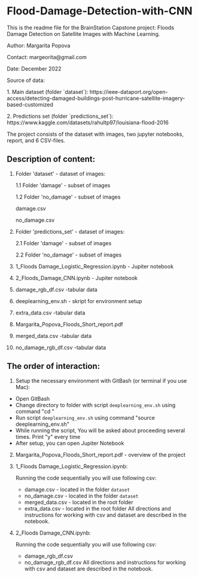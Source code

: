 # Flood-Damage-Detection-with-CNN

<p>This is the readme file for the BrainStation Capstone project: Floods Damage Detection on Satellite Images with Machine Learning.<p/>
Author: Margarita Popova<p/>
Contact: margeorita@gmail.com<p/>
Date: December 2022<p/>
<p>Source of data:<p/> 
     <p>1. Main dataset (folder `dataset`): https://ieee-dataport.org/open-access/detecting-damaged-buildings-post-hurricane-satellite-imagery-based-customized<p/>
     <p>2. Predictions set (folder `predictions_set`): https://www.kaggle.com/datasets/rahultp97/louisiana-flood-2016 <p/>            


<p>The project consists of the dataset with images, two jupyter notebooks, report, and 6 CSV-files.

## Description of content:
1. Folder 'dataset' - dataset of images:<p/>
    <p>1.1 Folder 'damage' - subset of images<p/>
    <p>1.2 Folder 'no_damage' - subset of images<p/>
    <p>damage.csv<p/>
    <p>no_damage.csv<p/>

2. Folder 'predictions_set' - dataset of images:
    <p>2.1 Folder 'damage' - subset of images<p/>
    <p>2.2 Folder 'no_damage' - subset of images<p/>

3. 1_Floods Damage_Logistic_Regression.ipynb - Jupiter notebook
4. 2_Floods_Damage_CNN.ipynb - Jupiter notebook
5. damage_rgb_df.csv -tabular data
6. deeplearning_env.sh - skript for environment setup
6. extra_data.csv -tabular data
7. Margarita_Popova_Floods_Short_report.pdf
8. merged_data.csv -tabular data
9. no_damage_rgb_df.csv -tabular data


## The order of interaction:
1. Setup the necessary environment with GitBash (or terminal if you use Mac):
 - Open GitBash
 - Change directory to folder with script `deeplearning_env.sh` using command "cd <your directory>"
 - Run script `deeplearning_env.sh` using command "source deeplearning_env.sh"
 - While running the script, You will be asked about proceeding several times. Print "y" every time
 - After setup, you can open Jupiter Notebook

2. Margarita_Popova_Floods_Short_report.pdf - overview of the project

3. 1_Floods Damage_Logistic_Regression.ipynb:<p/>
    Running the code sequentially you will use following csv:
    - damage.csv - located in the folder `dataset`
    - no_damage.csv - located in the folder `dataset`
    - merged_data.csv - located in the root folder
    - extra_data.csv - located in the root folder
   All directions and instructions for working with csv and dataset are described in the notebook.

4. 2_Floods Damage_CNN.ipynb:<p/>
    Running the code sequentially you will use following csv:
    - damage_rgb_df.csv
    - no_damage_rgb_df.csv
   All directions and instructions for working with csv and dataset are described in the notebook.
    
